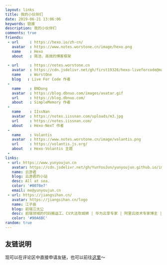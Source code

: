 ```yaml
---
layout: links
title: 我的小伙伴们
date: 2019-06-21 13:06:06
keywords: 链接
description: 我的小伙伴们
comments: true
friends: 
 - url     : https://hexo.io/zh-cn/
   avatar  : https://www.notes.worstone.cn/image/hexo.png
   name    : Hexo
   about   : 简洁、高效的博客框架
   
 - url     : https://notes.worstone.cn
   avatar  : https://cdn.jsdelivr.net/gh/first19326/hexo-liveforcode@master/static/image/sidebar/avatar.jpg
   name    : WorstOne
   blog   : Live For Code 作者
 - 
   name    : BNDong
   avatar  : https://blog.dbnuo.com/images/avatar.gif
   url     : https://blog.dbnuo.com/
   about   : SimpleMemory 作者
 - 
   name    : IIssNan
   avatar  : https://notes.iissnan.com/uploads/m3.jpg
   url     : https://notes.iissnan.com/
   about   : Hexo-NexT 作者
 - 
   name    : Volantis
   avatar  : https://www.notes.worstone.cn/image/volantis.png
   url     : https://volantis.js.org/
   about   : Hexo-Volantis 主题
 - 
links: 
 - url: https://www.yunyoujun.cn
   avatar: https://cdn.jsdelivr.net/gh/YunYouJun/yunyoujun.github.io/images/avatar.jpg
   name: 云游君
   blog: 云游君的小站
   desc: All at sea.
   color: '#0078e7'
   email: me@yunyoujun.cn
 - url: https://jiangsihan.cn/
   avatar: https://jiangsihan.cn/logo
   name: 江子辰
   blog: 前端江太公
   desc: 前端领域的代码搬运工、CV大法攻城狮 | 华为云享专家 | 阿里云技术专家博主 | 意外网络科技技术负责人 | 前端P5中高级工程师
   color: '#90A6BC'
random: true
---
```


<!-- <details>
<summary>神隐</summary>

```yaml

```

</details> -->

## 友链说明

现可以在评论区中直接申请友链，也可以前往[这里](https://github.com/Melanie618/Melanie618.github.io/issues/5)～
